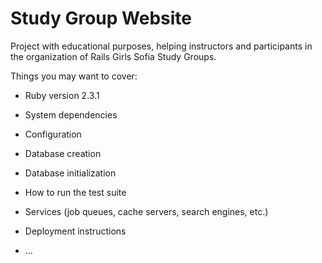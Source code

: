 # Study Group Website
Project with educational purposes, helping instructors and participants in the organization of Rails Girls Sofia Study Groups.

Things you may want to cover:

* Ruby version 2.3.1

* System dependencies

* Configuration

* Database creation

* Database initialization

* How to run the test suite

* Services (job queues, cache servers, search engines, etc.)

* Deployment instructions

* ...
